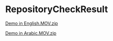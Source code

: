 # RepositoryCheckResult
[Demo in English.MOV.zip](https://github.com/LinaAlmusfir/RepositoryCheckResult/files/10418078/Demo.in.English.MOV.zip)

[Demo in Arabic.MOV.zip](https://github.com/LinaAlmusfir/RepositoryCheckResult/files/10418079/Demo.in.Arabic.MOV.zip)
